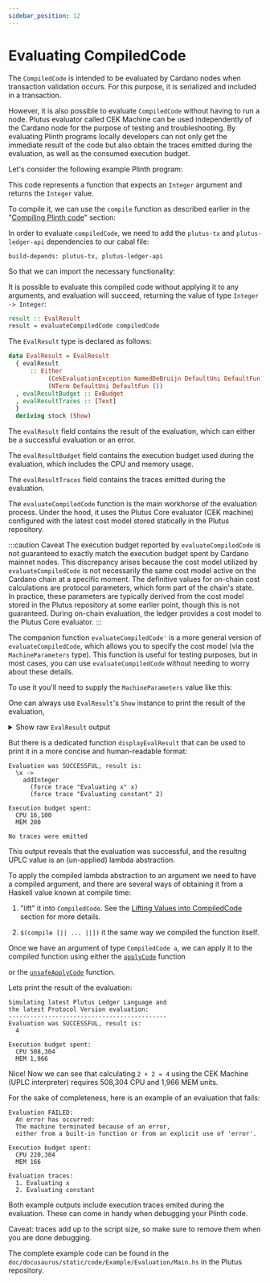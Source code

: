 ```yaml
---
sidebar_position: 12
---
```


# Evaluating CompiledCode

The `CompiledCode` is intended to be evaluated by Cardano nodes when 
transaction validation occurs. For this purpose, it is serialized and included in a transaction.

However, it is also possible to evaluate `CompiledCode` without having to run a node. Plutus evaluator called CEK Machine can be used independently of the Cardano node for the purpose of testing and troubleshooting. By evaluating Plinth programs locally developers can not only get the immediate result of the code but also obtain the traces emitted during the evaluation, as well as the consumed execution budget.

Let's consider the following example Plinth program:
<LiteralInclude 
  file="Example/Evaluation/Main.hs" 
  language="haskell" 
  title="Example Plinth code" 
  start="-- BEGIN Plinth" 
  end="-- END Plinth" />

This code represents a function that expects an `Integer` argument
and returns the `Integer` value. 

To compile it, we can use the `compile` function as described earlier in the "[Compiling Plinth code](./compiling-plinth.md)" section:

<LiteralInclude 
  file="Example/Evaluation/Main.hs" 
  language="haskell" 
  title="Plinth code compiled" 
  start="-- BEGIN CompiledCode" 
  end="-- END CompiledCode" />

In order to evaluate `compiledCode`, we need to add the `plutus-tx` and `plutus-ledger-api` dependencies to our cabal file:
```cabal
build-depends: plutus-tx, plutus-ledger-api
```

So that we can import the necessary functionality:

<LiteralInclude 
  file="Example/Evaluation/Main.hs" 
  language="haskell" 
  title="Required imports" 
  start="-- BEGIN Imports" 
  end="-- END Imports" />

It is possible to evaluate this compiled code without applying it to any arguments, and evaluation will succeed, returning the value of type `Integer -> Integer`:

```haskell
result :: EvalResult
result = evaluateCompiledCode compiledCode
```

The `EvalResult` type is declared as follows:

```haskell
data EvalResult = EvalResult
  { evalResult
      :: Either
           (CekEvaluationException NamedDeBruijn DefaultUni DefaultFun)
           (NTerm DefaultUni DefaultFun ())
  , evalResultBudget :: ExBudget
  , evalResultTraces :: [Text]
  }
  deriving stock (Show)
```

The `evalResult` field contains the result of the evaluation, which can either be a successful evaluation or an error.

The `evalResultBudget` field contains the execution budget used during the evaluation,
which includes the CPU and memory usage.

The `evalResultTraces` field contains the traces emitted during the evaluation.

The `evaluateCompiledCode` function is the main workhorse of the evaluation process. Under the hood, it uses the Plutus Core evaluator (CEK machine) configured with the latest cost model stored statically in the Plutus repository.

:::caution Caveat
The execution budget reported by `evaluateCompiledCode` is not guaranteed to exactly match the execution budget spent by Cardano mainnet nodes. This discrepancy arises because the cost model utilized by `evaluateCompiledCode` is not necessarily the same cost model active on the Cardano chain at a specific moment. The definitive values for on-chain cost calculations are protocol parameters, which form part of the chain's state. In practice, these parameters are typically derived from the cost model stored in the Plutus repository at some earlier point, though this is not guaranteed. During on-chain evaluation, the ledger provides a cost model to the Plutus Core evaluator.
:::

The companion function `evaluateCompiledCode'` is a more general version of `evaluateCompiledCode`, which allows you to specify the cost model (via the `MachineParameters` type). This function is useful for testing purposes, but in most cases, you can use `evaluateCompiledCode` without needing to worry about these details.

To use it you'll need to supply the `MachineParameters` value like this: 

<LiteralInclude 
  file="Example/Evaluation/Main.hs" 
  language="haskell" 
  title="Evaluating with custom MachineParameters" 
  start="-- BEGIN MachineParameters" 
  end="-- END MachineParameters" />

One can always use `EvalResult`'s `Show` instance to print the result of the evaluation,
<details>
<summary>Show raw <code>EvalResult</code> output</summary>

```haskell
EvalResult
  { evalResult =
      Right
        ( LamAbs
            ()
            (NamedDeBruijn{ndbnString = "x", ndbnIndex = 0})
            ( Apply
                ()
                ( Apply
                    ()
                    (Builtin () AddInteger)
                    ( Apply
                        ()
                        ( Apply
                            ()
                            ( Force
                                ()
                                (Builtin () Trace)
                            )
                            ( Constant
                                ()
                                (Some (ValueOf DefaultUniString "Evaluating x"))
                            )
                        )
                        (Var () (NamedDeBruijn{ndbnString = "x", ndbnIndex = 1}))
                    )
                )
                ( Apply
                    ()
                    ( Apply
                        ()
                        (Force () (Builtin () Trace))
                        (Constant () (Some (ValueOf DefaultUniString "Evaluating constant")))
                    )
                    (Constant () (Some (ValueOf DefaultUniInteger 2)))
                )
            )
        )
  , evalResultBudget =
      ExBudget
        { exBudgetCPU = ExCPU 16100
        , exBudgetMemory = ExMemory 200
        }
  , evalResultTraces = []
  }
```
</details>

But there is a dedicated function `displayEvalResult` that can be used to print it in a more concise and  human-readable format:

```
Evaluation was SUCCESSFUL, result is:
  \x ->
    addInteger
      (force trace "Evaluating x" x)
      (force trace "Evaluating constant" 2)

Execution budget spent:
  CPU 16,100
  MEM 200

No traces were emitted
```

This output reveals that the evaluation was successful, and the resultng UPLC 
value is an (un-applied) lambda abstraction. 

To apply the compiled lambda abstraction to an argument we need to have a compiled argument, 
and there are several ways of obtaining it from a Haskell value known at compile time:
1. "lift" it into `CompiledCode`. See the [Lifting Values into CompiledCode](./lifting.md) section for more details.
    <LiteralInclude 
      file="Example/Evaluation/Main.hs" 
      language="haskell" 
      title="Lift a constant value into CompiledCode" 
      start="-- BEGIN LiftedArgument" 
      end="-- END LiftedArgument" />

2. `$(compile [|| ... ||])` it the same way we compiled the function itself.
    <LiteralInclude 
      file="Example/Evaluation/Main.hs" 
      language="haskell" 
      title="Compile a constant value into CompiledCode" 
      start="-- BEGIN CompiledArgument" 
      end="-- END CompiledArgument" />

Once we have an argument of type `CompiledCode a`, we can apply it to the compiled function
using either the [`applyCode`](https://plutus.cardano.intersectmbo.org/haddock/latest/plutus-tx/PlutusTx-Code.html#v:applyCode) function 

<LiteralInclude 
  file="Example/Evaluation/Main.hs" 
  language="haskell" 
  title="Applying compiled function to an argument (type-safe way)" 
  start="-- BEGIN SafeApplicationResult" 
  end="-- END SafeApplicationResult" />

or the [`unsafeApplyCode`](https://plutus.cardano.intersectmbo.org/haddock/latest/plutus-tx/PlutusTx-Code.html#v:unsafeApplyCode) function.

<LiteralInclude 
  file="Example/Evaluation/Main.hs" 
  language="haskell" 
  title="Applying compiled function to an argument (unsafe way)" 
  start="-- BEGIN UnsafeApplicationResult" 
  end="-- END UnsafeApplicationResult" />

Lets print the result of the evaluation:

<LiteralInclude 
  file="Example/Evaluation/Main.hs" 
  language="haskell" 
  title="Pretty-printng the result" 
  start="-- BEGIN PrintResult" 
  end="-- END PrintResult" />

```
Simulating latest Plutus Ledger Language and
the latest Protocol Version evaluation:
--------------------------------------------
Evaluation was SUCCESSFUL, result is:
  4

Execution budget spent:
  CPU 508,304
  MEM 1,966
```

Nice! Now we can see that calculating `2 + 2 = 4` using the CEK Machine (UPLC interpreter)
requires 508,304 CPU and 1,966 MEM units.

For the sake of completeness, here is an example of an evaluation that fails:

```
Evaluation FAILED:
  An error has occurred:
  The machine terminated because of an error,  
  either from a built-in function or from an explicit use of 'error'.

Execution budget spent:
  CPU 220,304
  MEM 166

Evaluation traces:
  1. Evaluating x
  2. Evaluating constant
```

Both example outputs include execution traces emited during the evaluation.
These can come in handy when debugging your Plinth code.

Caveat: traces add up to the script size, so make sure to remove them 
when you are done debugging. 

The complete example code can be found in the `doc/docusaurus/static/code/Example/Evaluation/Main.hs` in the Plutus repository.
